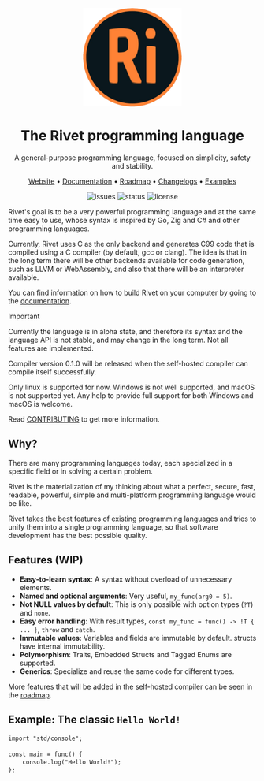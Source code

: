 <div align="center">

<img src="https://github.com/rivet-lang/logo/blob/main/logo.png" alt="Rivet logo" width="200" height="200"/>

# The Rivet programming language

A general-purpose programming language, focused on simplicity, safety and stability.

[Website](https://rivet-lang.github.io)
•
[Documentation](https://rivet-lang.github.io/docs)
•
[Roadmap](ROADMAP.md)
•
[Changelogs](changelogs/)
•
[Examples](examples/)

![issues](https://img.shields.io/github/issues/rivet-lang/rivet?style=flat-square)
![status](https://img.shields.io/badge/status-alpha-blue?style=flat-square)
![license](https://img.shields.io/github/license/rivet-lang/rivet?style=flat-square)

</div>

Rivet's goal is to be a very powerful programming language and at the same time easy
to use, whose syntax is inspired by Go, Zig and C# and other programming languages.

Currently, Rivet uses C as the only backend and generates C99 code that is compiled using
a C compiler (by default, gcc or clang). The idea is that in the long term there will be
other backends available for code generation, such as LLVM or WebAssembly, and also that
there will be an interpreter available.

You can find information on how to build Rivet on your computer by going to the
[documentation](https://rivet-lang.github.io/docs).

> [!IMPORTANT]
> Currently the language is in alpha state, and therefore its syntax and the language
> API is not stable, and may change in the long term. Not all features are implemented.
> 
> Compiler version 0.1.0 will be released when the self-hosted compiler can compile itself
> successfully.
> 
> Only linux is supported for now. Windows is not well supported, and macOS is not supported
> yet. Any help to provide full support for both Windows and macOS is welcome.
> 
> Read [CONTRIBUTING](CONTRIBUTING.md) to get more information.

## Why?

There are many programming languages today, each specialized in a specific field or in
solving a certain problem.

Rivet is the materialization of my thinking about what a  perfect, secure, fast, readable,
powerful, simple and multi-platform programming language  would be like.

Rivet takes the best features of existing programming languages and tries  to unify them
into a single programming language, so that software development has the  best possible
quality.

## Features (WIP)

* **Easy-to-learn syntax**: A syntax without overload of unnecessary elements.
* **Named and optional arguments**: Very useful, `my_func(arg0 = 5)`.
* **Not NULL values by default**: This is only possible with option types (`?T`) and `none`.
* **Easy error handling**: With result types, `const my_func = func() -> !T { ... }`,
    `throw` and `catch`.
* **Immutable values**: Variables and fields are immutable by default.
    structs have internal immutability.
* **Polymorphism**: Traits, Embedded Structs and Tagged Enums are supported.
* **Generics**: Specialize and reuse the same code for different types.

More features that will be added in the self-hosted compiler can be seen in the [roadmap](ROADMAP.md).

## Example: The classic `Hello World!`

```zig
import "std/console";

const main = func() {
    console.log("Hello World!");
};
```

<!-- It is also possible to find valid code examples in the  [`tests/valid`](tests/valid)
folder. -->
